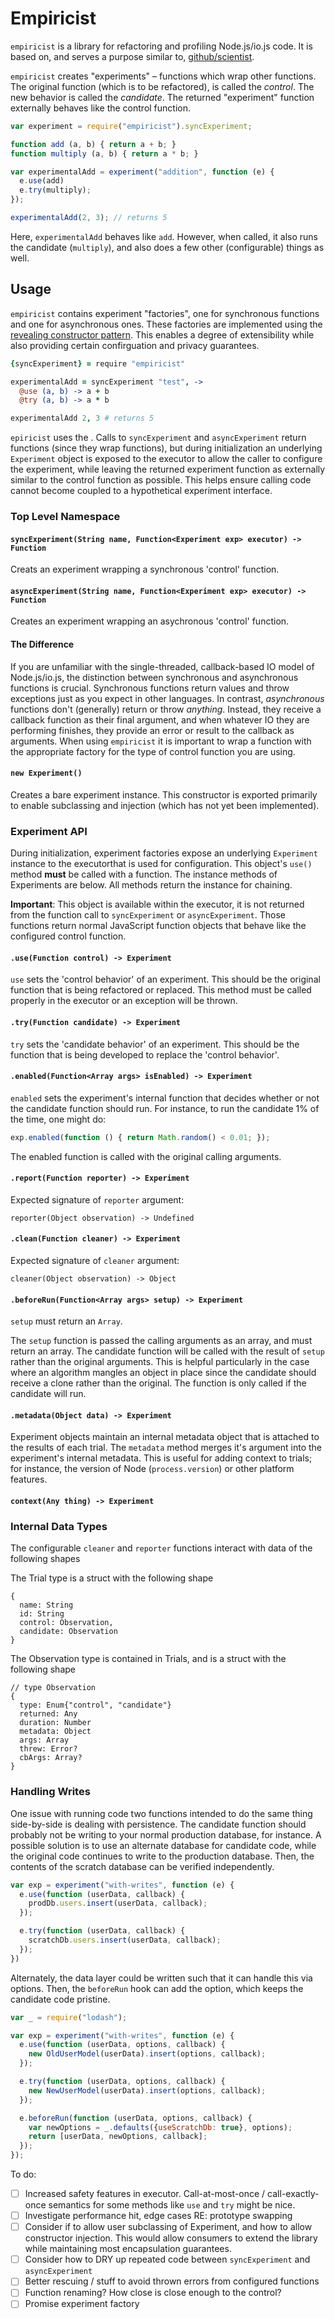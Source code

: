 # Empiricist

`empiricist` is a library for refactoring and profiling Node.js/io.js code. It is based on, and serves a purpose similar to, [github/scientist](https://github.com/github/scientist).

`empiricist` creates "experiments" – functions which wrap other functions. The original function (which is to be refactored), is called the _control_. The new behavior is called the _candidate_. The returned "experiment" function externally behaves like the control function. 

```js
var experiment = require("empiricist").syncExperiment;

function add (a, b) { return a + b; }
function multiply (a, b) { return a * b; }

var experimentalAdd = experiment("addition", function (e) {
  e.use(add)
  e.try(multiply);
});

experimentalAdd(2, 3); // returns 5
```

Here, `experimentalAdd` behaves like `add`. However, when called, it also runs the candidate (`multiply`), and also does a few other (configurable) things as well.

## Usage

`empiricist` contains experiment "factories", one for synchronous functions and one for asynchronous ones. These factories are implemented using the [revealing constructor pattern](https://blog.domenic.me/the-revealing-constructor-pattern/). This enables a degree of extensibility while also providing certain confirguation and privacy guarantees.

```coffeescript
{syncExperiment} = require "empiricist"

experimentalAdd = syncExperiment "test", ->
  @use (a, b) -> a + b
  @try (a, b) -> a * b

experimentalAdd 2, 3 # returns 5
```

`epiricist` uses the . Calls to `syncExperiment` and `asyncExperiment` return functions (since they wrap functions), but during initialization an underlying `Experiment` object is exposed to the executor to allow the caller to configure the experiment, while leaving the returned experiment function as externally similar to the control function as possible. This helps ensure calling code cannot become coupled to a hypothetical experiment interface.

### Top Level Namespace

#### `syncExperiment(String name, Function<Experiment exp> executor) -> Function`

Creats an experiment wrapping a synchronous 'control' function.

#### `asyncExperiment(String name, Function<Experiment exp> executor) -> Function`

Creates an experiment wrapping an asychronous 'control' function.

#### The Difference

If you are unfamiliar with the single-threaded, callback-based IO model of Node.js/io.js, the distinction between synchronous and asynchronous functions is crucial. Synchronous functions return values and throw exceptions just as you expect in other languages. In contrast, _asynchronous_ functions don't (generally) return or throw _anything_. Instead, they receive a callback function as their final argument, and when whatever IO they are performing finishes, they provide an error or result to the callback as arguments. When using `empiricist` it is important to wrap a function with the appropriate factory for the type of control function you are using.

#### `new Experiment()`

Creates a bare experiment instance. This constructor is exported primarily to enable subclassing and injection (which has not yet been implemented).

### Experiment API

During initialization, experiment factories expose an underlying `Experiment` instance to the executorthat is used for configuration. This object's `use()` method **must** be called with a function. The instance methods of Experiments are below. All methods return the instance for chaining.

**Important**: This object is available within the executor, it is not returned from the function call to `syncExperiment` or `asyncExperiment`. Those functions return normal JavaScript function objects that behave like the configured control function.

#### `.use(Function control) -> Experiment`
`use` sets the 'control behavior' of an experiment. This should be the original function that is being refactored or replaced. This method must be called properly in the executor or an exception will be thrown.

#### `.try(Function candidate) -> Experiment`
`try` sets the 'candidate behavior' of an experiment. This should be the function that is being developed to replace the 'control behavior'.

#### `.enabled(Function<Array args> isEnabled) -> Experiment`
`enabled` sets the experiment's internal function that decides whether or not the candidate function should run. For instance, to run the candidate 1% of the time, one might do:

```js
exp.enabled(function () { return Math.random() < 0.01; });
```

The enabled function is called with the original calling arguments. 

#### `.report(Function reporter) -> Experiment`

Expected signature of `reporter` argument:

`reporter(Object observation) -> Undefined`

#### `.clean(Function cleaner) -> Experiment`

Expected signature of `cleaner` argument:

`cleaner(Object observation) -> Object`

#### `.beforeRun(Function<Array args> setup) -> Experiment`

`setup` must return an `Array`.

The `setup` function is passed the calling arguments as an array, and must return an array. The candidate function will be called with the result of `setup` rather than the original arguments. This is helpful particularly in the case where an algorithm mangles an object in place since the candidate should receive a clone rather than the original. The function is only called if the candidate will run.

#### `.metadata(Object data) -> Experiment`
Experiment objects maintain an internal metadata object that is attached to the results of each trial. The `metadata` method merges it's argument into the experiment's internal metadata. This is useful for adding context to trials; for instance, the version of Node (`process.version`) or other platform features.

#### `context(Any thing) -> Experiment`



### Internal Data Types

The configurable `cleaner` and `reporter` functions interact with data of the following shapes

The Trial type is a struct with the following shape

```
{
  name: String
  id: String
  control: Observation,
  candidate: Observation
}
```

The Observation type is contained in Trials, and is a struct with the following shape

```
// type Observation
{
  type: Enum{"control", "candidate"}
  returned: Any
  duration: Number
  metadata: Object
  args: Array
  threw: Error?
  cbArgs: Array?
}
```

### Handling Writes

One issue with running code two functions intended to do the same thing side-by-side is dealing with persistence. The candidate function should probably not be writing to your normal production database, for instance. A possible solution is to use an alternate database for candidate code, while the original code continues to write to the production database. Then, the contents of the scratch database can be verified independently.

```js
var exp = experiment("with-writes", function (e) {
  e.use(function (userData, callback) {
    prodDb.users.insert(userData, callback);
  });

  e.try(function (userData, callback) {
    scratchDb.users.insert(userData, callback);
  });
})
```

Alternately, the data layer could be written such that it can handle this via options. Then, the `beforeRun` hook can add the option, which keeps the candidate code pristine.

```js
var _ = require("lodash");

var exp = experiment("with-writes", function (e) {
  e.use(function (userData, options, callback) {
    new OldUserModel(userData).insert(options, callback);
  });

  e.try(function (userData, options, callback) {
    new NewUserModel(userData).insert(options, callback);
  });

  e.beforeRun(function (userData, options, callback) {
    var newOptions = _.defaults({useScratchDb: true}, options);
    return [userData, newOptions, callback];
  });
});

```

To do:

- [ ] Increased safety features in executor. Call-at-most-once / call-exactly-once semantics for some methods like `use` and `try` might be nice.
- [ ] Investigate performance hit, edge cases RE: prototype swapping
- [ ] Consider if to allow user subclassing of Experiment, and how to allow constructor injection. This would allow consumers to extend the library while maintaining most encapsulation guarantees.
- [ ] Consider how to DRY up repeated code between `syncExperiment` and `asyncExperiment`
- [ ] Better rescuing / stuff to avoid thrown errors from configured functions
- [ ] Function renaming? How close is close enough to the control?
- [ ] Promise experiment factory
